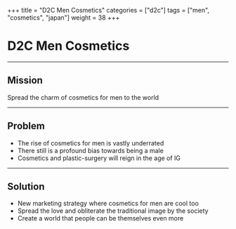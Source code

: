 +++
title = "D2C Men Cosmetics"
categories = ["d2c"]
tags = ["men", "cosmetics", "japan"]
weight = 38
+++

# D2C Men Cosmetics

---

## Mission

Spread the charm of cosmetics for men to the world

---

## Problem

- The rise of cosmetics for men is vastly underrated
- There still is a profound bias towards being a male
- Cosmetics and plastic-surgery will reign in the age of IG

---

## Solution

- New marketing strategy where cosmetics for men are cool too
- Spread the love and obliterate the traditional image by the society
- Create a world that people can be themselves even more
